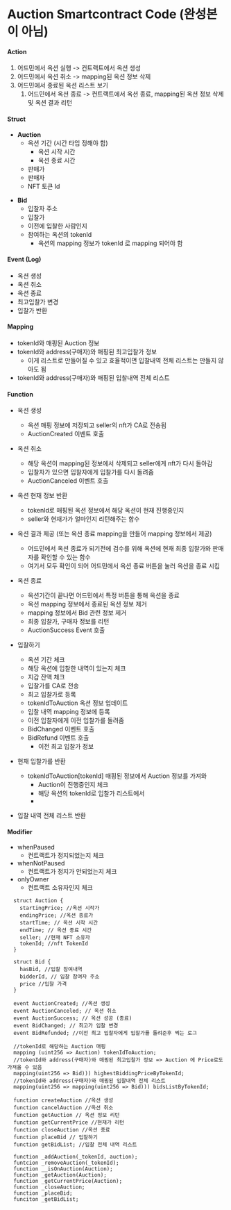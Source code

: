 # Auction Smartcontract Code (완성본이 아님)

#### Action
1. 어드민에서 옥션 실행 -> 컨트랙트에서 옥션 생성
2. 어드민에서 옥션 취소 ->  mapping된 옥션 정보 삭제
3. 어드민에서 종료된 옥션 리스트 보기
   1. 어드민에서 옥션 종료 -> 컨트랙트에서 옥션 종료, mapping된 옥션 정보 삭제 및 옥션 결과 리턴


#### Struct 

- **Auction**
  - 옥션 기간 (시간 타입 정해야 함)
    - 옥션 시작 시간 
    - 옥션 종료 시간
  - 판매가
  - 판매자
  - NFT 토큰 Id

[comment]: <> (    - 옥션 시작가)

[comment]: <> (    - 옥션 종료가)
 

- **Bid**
  - 입찰자 주소 
  - 입찰가 
  - 이전에 입찰한 사람인지 
  - 참여하는 옥션의 tokenId
    - 옥션의 mapping 정보가 tokenId 로 mapping 되어야 함

#### Event (Log)

- 옥션 생성
- 옥션 취소 
- 옥션 종료
- 최고입찰가 변경 
- 입찰가 반환 

#### Mapping

- tokenId와 매핑된 Auction 정보
- tokenId와 address(구매자)와 매핑된 최고입찰가 정보  
  - 이게 리스트로 만들어질 수 있고 효율적이면 입찰내역 전체 리스트는 만들지 않아도 됨
- tokenId와 address(구매자)와 매핑된 입찰내역 전체 리스트

#### Function

- 옥션 생성 
  - 옥션 매핑 정보에 저장되고 seller의 nft가 CA로 전송됨
  - AuctionCreated 이벤트 호출  

- 옥션 취소 
  - 해당 옥션이 mapping된 정보에서 삭제되고 seller에게 nft가 다시 돌아감
  - 입찰자가 있으면 입찰자에게 입찰가를 다시 돌려줌
  - AuctionCanceled 이벤트 호출 

- 옥션 현재 정보 반환 
  - tokenId로 매핑된 옥션 정보에서 해당 옥션이 현재 진행중인지 
  - seller와 현재가가 얼마인지 리턴해주는 함수 

- 옥션 결과 제공 (또는 옥션 종료 mapping을 만들어 mapping 정보에서 제공)
  - 어드민에서 옥션 종료가 되기전에 검수를 위해 옥션에 현재 최종 입찰가와 판매자를 확인할 수 있는 함수
  - 여기서 모두 확인이 되어 어드민에서 옥션 종료 버튼을 눌러 옥션을 종료 시킴 

- 옥션 종료
  - 옥션기간이 끝나면 어드민에서 특정 버튼을 통해 옥션을 종료
  - 옥션 mapping 정보에서 종료된 옥션 정보 제거 
  - mapping 정보에서 Bid 관련 정보 제거 
  - 최종 입찰가, 구매자 정보를 리턴
  - AuctionSuccess Event 호출 

- 입찰하기 
  - 옥션 기간 체크
  - 해당 옥션에 입찰한 내역이 있는지 체크
  - 지갑 잔액 체크 
  - 입찰가를 CA로 전송 
  - 최고 입찰가로 등록
  - tokenIdToAuction 옥션 정보 업데이트
  - 입찰 내역 mapping 정보에 등록
  - 이전 입찰자에게 이전 입찰가를 돌려줌
  - BidChanged 이벤트 호출 
  - BidRefund 이벤트 호출
    - 이전 최고 입찰가 정보

- 현재 입찰가를 반환 
  - tokenIdToAuction[tokenId] 매핑된 정보에서 Auction 정보를 가져와
    - Auction이 진행중인지 체크 
    - 해당 옥션의 tokenId로 입찰가 리스트에서 
    - 

- 입찰 내역 전체 리스트 반환

#### Modifier

- whenPaused
  - 컨트랙트가 정지되었는지 체크
- whenNotPaused
  - 컨트랙트가 정지가 안되었는지 체크
- onlyOwner
  - 컨트랙트 소유자인지 체크 

```
  struct Auction {
    startingPrice; //옥션 시작가
    endingPrice; //옥션 종료가
    startTime; // 옥션 시작 시간
    endTime; // 옥션 종료 시간
    seller; //현재 NFT 소유자
    tokenId; //nft TokenId
  }

  struct Bid {
    hasBid, //입찰 참여내역
    bidderId, // 입찰 참여자 주소
    price //입찰 가격
  }

  event AuctionCreated; //옥션 생성
  event AuctionCanceled; // 옥션 취소
  event AuctionSuccess; // 옥션 성공 (종료) 
  event BidChanged; // 최고가 입찰 변경
  event BidRefunded; //이전 최고 입찰자에게 입찰가를 돌려준후 찍는 로그 
  
  //tokenId로 해당하는 Auction 매핑 
  mapping (uint256 => Auction) tokenIdToAuction;
  //tokenId와 address(구매자)와 매핑된 최고입찰가 정보 => Auction 에 Price로도 가져올 수 있음
  mapping(uint256 => Bid))) highestBiddingPriceByTokenId;
  //tokenId와 address(구매자)와 매핑된 입찰내역 전체 리스트
  mapping(uint256 => mapping(uint256 => Bid))) bidsListByTokenId;
  
  function createAuction //옥션 생성
  function cancelAuction //옥션 취소 
  function getAuction // 옥션 정보 리턴 
  function getCurrentPrice //현재가 리턴 
  function closeAuction //옥션 종료 
  function placeBid // 입찰하기
  function getBidList; //입찰 전체 내역 리스트 
     
  function _addAuction(_tokenId, auction);
  funtcion _removeAuction(_tokenId);
  function __isOnAuction(Auction);
  function _getAuction(Auction);
  function _getCurrentPrice(Auction);
  function _closeAuction;
  function _placeBid;  
  funciton _getBidList;
   
```
